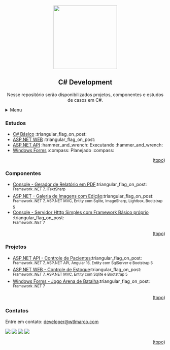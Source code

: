 <a name="readme-top"></a>

<!-- PROJECT LOGO -->
<br />
<div align="center">
  <img src="https://repository-images.githubusercontent.com/317372018/a2cb6519-ddaa-42de-b1ac-2e149193b880" width="200">
  
  <h2 align="center">C# Development</h2>

  <p align="center">
    Nesse repositório serão disponibilizados projetos, componentes e estudos de casos em C#.
  </p>
</div>

<!-- TABLE OF CONTENTS -->
<details>
  <summary>Menu</summary>
  <ol>
    <li><a href="#readme-studies">Estudos</a></li>
    <li><a href="#readme-components">Componentes</a></li>
    <li><a href="#readme-projects">Projetos</a></li>
    <li><a href="#readme-contact">Contato</a></li>
  </ol>
</details>

<!-- Studies -->
<h3>
  <a name="readme-studies">Estudos</a>
</h3>
<ul>
  <li>
    <a href="https://github.com/wtlmarco/csharp/tree/main/study/csh001-basico">C# Básico</a>
    :triangular_flag_on_post:
  </li>
  <li>
    <a href="https://github.com/wtlmarco/csharp/tree/main/study/csh002-aspnet">ASP.NET WEB</a>
    :triangular_flag_on_post:
  </li>
  <li>
    <a href="https://github.com/wtlmarco/csharp/tree/main/study/csh03-api">ASP.NET API</a>
    :hammer_and_wrench: Executando  :hammer_and_wrench:
  </li>
  <li>
    <a href="#">Windows Forms</a>
   :compass: Planejado  :compass:
  </li>
</ul>

<p align="right">(<a href="#readme-top">topo</a>)</p>

<!-- Components -->
<h3>
  <a name="readme-components">Componentes</a>
</h3>
<ul>
  <li>
    <a href="https://github.com/wtlmarco/csharp/tree/main/components/GeradorDeRelatorioEmPDF">Console - Gerador de Relatório em PDF</a>:triangular_flag_on_post:
    <br>
    <sup>Framework .NET 7, iTextSharp </sup>
  </li>
  <li>
    <a href="https://github.com/wtlmarco/csharp/tree/main/projects/GaleriaDeImagens">ASP.NET - Galeria de Imagens com Edição</a>:triangular_flag_on_post:
    <br>
    <sup>Framework .NET 7, ASP.NET MVC, Entity com Sqlite, ImageSharp, Lightbox, Bootstrap 5 </sup>
  </li>
  <li>
    <a href="https://github.com/wtlmarco/csharp/tree/main/projects/ServidorHttpSimples">Console - Servidor Htttp Simples com Framework Básico próprio</a>
    :triangular_flag_on_post:
    <br>
    <sup>Framework .NET 7</sup>
  </li>
</ul>

<p align="right">(<a href="#readme-top">topo</a>)</p>

<!-- Projects -->
<h3>
  <a name="readme-projects">Projetos</a>
</h3>
<ul>
  <li>
    <a href="https://github.com/wtlmarco/csharp/tree/main/projects/CadastroDePacientes">ASP.NET API - Controle de Pacientes</a>:triangular_flag_on_post:
    <br>
    <sup>Framework .NET 7, ASP.NET API, Angular 16, Entity com SqlServer e Bootstrap 5</sup>
  </li>
  <li>
    <a href="https://github.com/wtlmarco/csharp/tree/main/projects/ControleDeEstoque">ASP.NET WEB - Controle de Estoque</a>:triangular_flag_on_post:
    <br>
    <sup>Framework .NET 7, ASP.NET MVC, Entity com Sqlite e Bootstrap 5</sup>
  </li>
  <li>
    <a href="https://github.com/wtlmarco/csharp/tree/main/projects/ArenaDeBatalha">Windows Forms - Jogo Arena de Batalha</a>:triangular_flag_on_post:
    <br>
    <sup>Framework .NET 7</sup>
  </li>
 </ul>
 
<p align="right">(<a href="#readme-top">topo</a>)</p>

<h3>
  <a name="readme-contact">Contatos</a>
</h3>
Entre em contato: <a href="mailto:developer@wtlmarco.com" target="_blank">developer@wtlmarco.com</a>

[<img src = "https://img.shields.io/badge/wtlmarco.com-gray.svg?&style=for-the-badge&logoColor=white">](https://www.wtlmarco.com) [<img src = "https://img.shields.io/badge/github-black.svg?&style=for-the-badge&logo=github&logoColor=white">](https://github.com/wtlmarco) [<img src="https://img.shields.io/badge/linkedin-%230077B5.svg?&style=for-the-badge&logo=linkedin&logoColor=white" />](https://www.linkedin.com/in/wtlmarco) [<img src = "https://img.shields.io/badge/instagram-%23E4405F.svg?&style=for-the-badge&logo=instagram&logoColor=white">](https://www.instagram.com/wtlmarcosd/) 

<p align="right">(<a href="#readme-top">topo</a>)</p>
